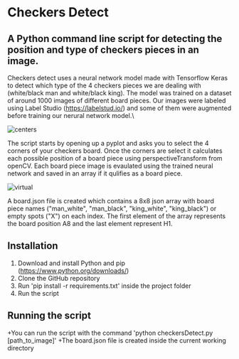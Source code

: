 # Checkers Detect

## A Python command line script for detecting the position and type of checkers pieces in an image.
Checkers detect uses a neural network model made with Tensorflow Keras to detect which type of the 4 checkers pieces we are dealing with (white/black man and white/black king).
The model was trained on a dataset of around 1000 images of different board pieces. Our images were labeled using Label Studio (https://labelstud.io/) and some of them were augmented before training our nerural network model.\

![centers](https://github.com/user-attachments/assets/d7379237-a458-4287-bd73-924419b0d777)

The script starts by opening up a pyplot and asks you to select the 4 corners of your checkers board.
Once the corners are select it calculates each possible position of a board piece using perspectiveTransform from openCV. Each board piece image is evaulated using the trained neural network and saved in an array if it qulifies as a board piece.

![virtual](https://github.com/user-attachments/assets/b6372e3f-ba1d-4022-b263-76d77976062d)

A board.json file is created which contains a 8x8 json array with board piece names ("man_white", "man_black", "king_white", "king_black") or empty spots ("X") on each index. The first element of the array represents the board position A8 
and the last element represent H1.

## Installation
1. Download and install Python and pip (https://www.python.org/downloads/)
2. Clone the GitHub repository
3. Run 'pip install -r requirements.txt' inside the project folder
5. Run the script

## Running the script
+You can run the script with the command 'python checkersDetect.py [path_to_image]'
+The board.json file is created inside the current working directory
